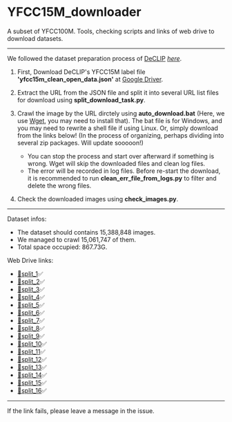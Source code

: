 # YFCC15M_downloader
A subset of YFCC100M. Tools, checking scripts and links of web drive to download datasets.

---

We followed the dataset preparation process of [DeCLIP](https://github.com/Sense-GVT/DeCLIP) *[here](https://github.com/Sense-GVT/DeCLIP/blob/main/docs/dataset_prepare.md#prepare-datasets)*.

1. First, Download DeCLIP's YFCC15M label file **'yfcc15m_clean_open_data.json'** at [Google Driver](https://drive.google.com/file/d/1P-2_dHNc_c5XMY0A-89iNF5Cz_Y_Cfsy/view?usp=sharing).
2. Extract the URL from the JSON file and split it into several URL list files for download using **split_download_task.py**.
3. Crawl the image by the URL dirctely using **auto_download.bat** (Here, we use [Wget](https://eternallybored.org/misc/wget/), you may need to install that). The bat file is for Windows, and you may need to rewrite a shell file if using Linux. Or, simply download from the links below! (In the process of organizing, perhaps dividing into several zip packages. Will update sooooon!)
    - You can stop the process and start over afterward if something is wrong. Wget will skip the downloaded files and clean log files.
    - The error will be recorded in log files. Before re-start the download, it is recommended to run **clean_err_file_from_logs.py** to filter and delete the wrong files.
    
4. Check the downloaded images using **check_images.py**.

---
Dataset infos:

- The dataset should contains 15,388,848 images.
- We managed to crawl 15,061,747 of them.
- Total space occupied: 867.73G.

Web Drive links:

- [📂split_1](https://pan.baidu.com/s/1-vD-QpMkH0hVrApmXhnO3g?pwd=kn8w)✅
- [📂split_2](https://pan.baidu.com/s/1JMB6Vn2z3I2a38cAfqZ6lQ?pwd=1dim)✅
- [📂split_3](https://pan.baidu.com/s/1Ile-PpaatDrvDaNrdGMiHQ?pwd=xr69)✅
- [📂split_4](https://pan.baidu.com/s/1cAePRDhZ6QDny5dKjIeGVw?pwd=wkhh)✅
- [📂split_5](https://pan.baidu.com/s/1rWL4bX5svAClg6mQuy_YOw?pwd=fxp6)✅
- [📂split_6](https://pan.baidu.com/s/11qU_QMst5yrGEcSdhvbRPA?pwd=l7k8)✅
- [📂split_7](https://pan.baidu.com/s/1nIOsquJzZMUNTfFd4bsz9Q?pwd=ijvu)✅
- [📂split_8](https://pan.baidu.com/s/1RN95BgJ0DK7oZ3PlqDNyfg?pwd=a4qm)✅
- [📂split_9](https://pan.baidu.com/s/1leKjj_VqCewtq3IVc332VA?pwd=ubz1)✅
- [📂split_10](https://pan.baidu.com/s/1UtzDUvDops4lyfPc4i9AJg?pwd=hp6j)✅
- [📂split_11](https://pan.baidu.com/s/1KrkROY842NRr6dAmUTQ59g?pwd=ewi9)✅
- [📂split_12](https://pan.baidu.com/s/1ZbtiDuaGhBTWbEsPrkJr2g?pwd=2vn6)✅
- [📂split_13](https://pan.baidu.com/s/1aj2Uyy9dWGMwlx_mtVwQHg?pwd=0xgh)✅
- [📂split_14](https://pan.baidu.com/s/1H11kNWMUDy1TEhL2bTW9zA?pwd=2c4k)✅
- [📂split_15](https://pan.baidu.com/s/1lN4cb7gcwWDfEoxsueoRfg?pwd=n38e)✅
- [📂split_16](https://pan.baidu.com/s/1gq86juTG8pOc3ngWEcx6zQ?pwd=n8af)✅
---

If the link fails, please leave a message in the issue.
